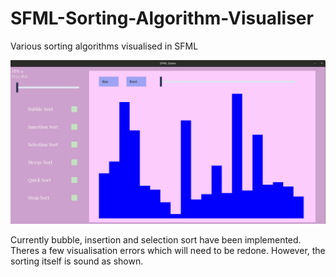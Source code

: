# SFML-Sorting-Algorithm-Visualiser
Various sorting algorithms visualised in SFML

![](https://github.com/ewerae/SFML-Sorting-Algorithm-Visualiser/blob/main/sorting.gif)


Currently bubble, insertion and selection sort have been implemented. Theres a few visualisation errors which will need to be redone. However, the sorting itself is sound as shown.


